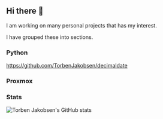## Hi there 👋

I am working on many personal projects that has my interest.

I have grouped these into sections.

### Python

https://github.com/TorbenJakobsen/decimaldate

### Proxmox


### Stats

![Torben Jakobsen's GitHub stats](https://github-readme-stats.vercel.app/api?username=TorbenJakobsen&show_icons=true)


